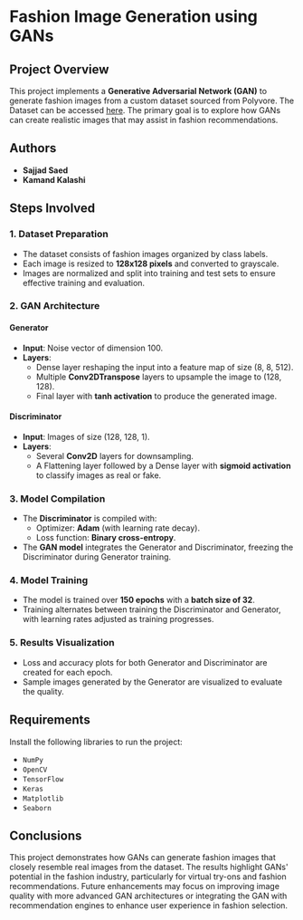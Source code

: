 # Fashion Image Generation using GANs

## Project Overview

This project implements a **Generative Adversarial Network (GAN)** to generate fashion images from a custom dataset sourced from Polyvore. The Dataset can be accessed [here](https://github.com/AemikaChow/AiDLab-fAshIon-Data/blob/main/Datasets/cleaned-maryland.md). The primary goal is to explore how GANs can create realistic images that may assist in fashion recommendations.

## Authors
- **Sajjad Saed**
- **Kamand Kalashi**

## Steps Involved

### 1. Dataset Preparation
- The dataset consists of fashion images organized by class labels.
- Each image is resized to **128x128 pixels** and converted to grayscale.
- Images are normalized and split into training and test sets to ensure effective training and evaluation.

### 2. GAN Architecture

#### Generator
- **Input**: Noise vector of dimension 100.
- **Layers**:
  - Dense layer reshaping the input into a feature map of size (8, 8, 512).
  - Multiple **Conv2DTranspose** layers to upsample the image to (128, 128).
  - Final layer with **tanh activation** to produce the generated image.

#### Discriminator
- **Input**: Images of size (128, 128, 1).
- **Layers**:
  - Several **Conv2D** layers for downsampling.
  - A Flattening layer followed by a Dense layer with **sigmoid activation** to classify images as real or fake.

### 3. Model Compilation
- The **Discriminator** is compiled with:
  - Optimizer: **Adam** (with learning rate decay).
  - Loss function: **Binary cross-entropy**.
- The **GAN model** integrates the Generator and Discriminator, freezing the Discriminator during Generator training.

### 4. Model Training
- The model is trained over **150 epochs** with a **batch size of 32**.
- Training alternates between training the Discriminator and Generator, with learning rates adjusted as training progresses.

### 5. Results Visualization
- Loss and accuracy plots for both Generator and Discriminator are created for each epoch.
- Sample images generated by the Generator are visualized to evaluate the quality.

## Requirements
Install the following libraries to run the project:

- `NumPy`
- `OpenCV`
- `TensorFlow`
- `Keras`
- `Matplotlib`
- `Seaborn`

## Conclusions
This project demonstrates how GANs can generate fashion images that closely resemble real images from the dataset. The results highlight GANs' potential in the fashion industry, particularly for virtual try-ons and fashion recommendations. Future enhancements may focus on improving image quality with more advanced GAN architectures or integrating the GAN with recommendation engines to enhance user experience in fashion selection.
